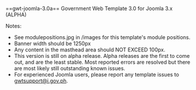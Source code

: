 ==gwt-joomla-3.0a==
Government Web Template 3.0 for Joomla 3.x (ALPHA)

Notes:
* See modulepositions.jpg in /images for this template's module positions.
* Banner width should be 1250px
* Any content in the masthead area should NOT EXCEED 100px.
* This version is still on alpha release. Alpha releases are the first to come out, and are the least stable. Most reported errors are resolved but there are most likely still outstanding known issues.
* For experienced Joomla users, please report any template issues to gwtsupport@i.gov.ph.

